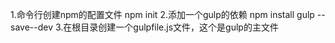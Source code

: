 1.命令行创建npm的配置文件
	npm init
2.添加一个gulp的依赖
	npm install gulp --save--dev
3.在根目录创建一个gulpfile.js文件，这个是gulp的主文件